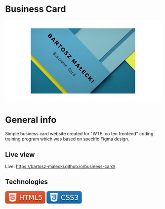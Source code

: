# Business Card

![cover](logo.png)

# General info

Simple business card website created for "WTF: co ten frontend" coding training program which was based on specific Figma design.

## Live view

Live: https://bartosz-malecki.github.io/business-card/

## Technologies 

![cover](gh/HTML5.svg) ![cover](gh/CSS3.svg)
